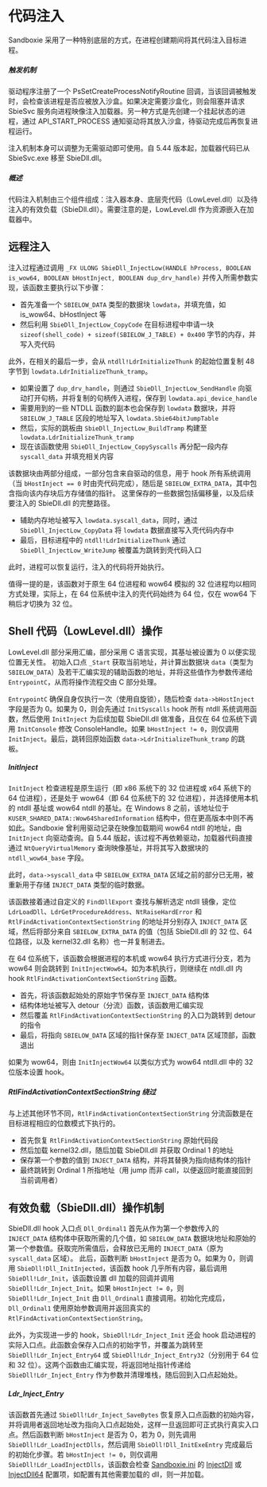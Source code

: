 # 代码注入

Sandboxie 采用了一种特别底层的方式，在进程创建期间将其代码注入目标进程。

##### 触发机制
驱动程序注册了一个 PsSetCreateProcessNotifyRoutine 回调，当该回调被触发时，会检查该进程是否应被放入沙盒。如果决定需要沙盒化，则会阻塞并请求 SbieSvc 服务向进程映像注入加载器。另一种方式是先创建一个挂起状态的进程，通过 API_START_PROCESS 通知驱动将其放入沙盒，待驱动完成后再恢复进程运行。

注入机制本身可以调整为无需驱动即可使用。自 5.44 版本起，加载器代码已从 SbieSvc.exe 移至 SbieDll.dll。

##### 概述
代码注入机制由三个组件组成：注入器本身、底层壳代码（LowLevel.dll）以及待注入的有效负载（SbieDll.dll）。需要注意的是，LowLevel.dll 作为资源嵌入在加载器中。

## 远程注入
注入过程通过调用 `_FX ULONG SbieDll_InjectLow(HANDLE hProcess, BOOLEAN is_wow64, BOOLEAN bHostInject, BOOLEAN dup_drv_handle)` 并传入所需参数实现，该函数主要执行以下步骤：

* 首先准备一个 `SBIELOW_DATA` 类型的数据块 `lowdata`，并填充值，如 is_wow64、bHostInject 等
* 然后利用 `SbieDll_InjectLow_CopyCode` 在目标进程中申请一块 `sizeof(shell_code) + sizeof(SBIELOW_J_TABLE) + 0x400` 字节的内存，并写入壳代码

此外，在相关的最后一步，会从 `ntdll!LdrInitializeThunk` 的起始位置复制 48 字节到 `lowdata.LdrInitializeThunk_tramp`。

* 如果设置了 `dup_drv_handle`，则通过 `SbieDll_InjectLow_SendHandle` 向驱动打开句柄，并将复制的句柄传入进程，保存到 `lowdata.api_device_handle`
* 需要用到的一些 NTDLL 函数的副本也会保存到 `lowdata` 数据块，并将 `SBIELOW_J_TABLE` 区段的地址写入 `lowdata.Sbie64bitJumpTable`
* 然后，实际的跳板由 `SbieDll_InjectLow_BuildTramp` 构建至 `lowdata.LdrInitializeThunk_tramp`
* 现在该函数使用 `SbieDll_InjectLow_CopySyscalls` 再分配一段内存 `syscall_data` 并填充相关内容

该数据块由两部分组成，一部分包含来自驱动的信息，用于 hook 所有系统调用（当 `bHostInject == 0` 时由壳代码完成），随后是 `SBIELOW_EXTRA_DATA`，其中包含指向该内存块后方存储值的指针。
这里保存的一些数据包括偏移量，以及后续要注入的 SbieDll.dll 的完整路径。

* 辅助内存地址被写入 `lowdata.syscall_data`，同时，通过 `SbieDll_InjectLow_CopyData` 将 `lowdata` 数据直接写入壳代码内存中
* 最后，目标进程中的 `ntdll!LdrInitializeThunk` 通过 `SbieDll_InjectLow_WriteJump` 被覆盖为跳转到壳代码入口

此时，进程可以恢复运行，注入的代码将开始执行。

值得一提的是，该函数对于原生 64 位进程和 wow64 模拟的 32 位进程均以相同方式处理，实际上，在 64 位系统中注入的壳代码始终为 64 位，仅在 wow64 下稍后才切换为 32 位。

## Shell 代码（LowLevel.dll）操作

LowLevel.dll 部分采用汇编，部分采用 C 语言实现，其基址被设置为 0 以便实现位置无关性。
初始入口点 `_Start` 获取当前地址，并计算出数据块 `data`（类型为 `SBIELOW_DATA`）及若干汇编实现的辅助函数的地址，并将这些值作为参数传递给 `EntrypointC`，从而将操作流程交由 C 部分处理。

`EntrypointC` 确保自身仅执行一次（使用自旋锁），随后检查 `data->bHostInject` 字段是否为 0。如果为 0，则会先通过 `InitSyscalls` hook 所有 ntdll 系统调用函数，然后使用 `InitInject` 为后续加载 SbieDll.dll 做准备，且仅在 64 位系统下调用 `InitConsole` 修改 ConsoleHandle。如果 `bHostInject != 0`，则仅调用 `InitInject`。最后，跳转回原始函数 `data->LdrInitializeThunk_tramp` 的跳板。

##### InitInject

`InitInject` 检查进程是原生运行（即 x86 系统下的 32 位进程或 x64 系统下的 64 位进程），还是处于 wow64（即 64 位系统下的 32 位进程），并选择使用本机的 ntdll 基址或 wow64 ntdll 的基址。在 Windows 8 之前，该地址位于 `KUSER_SHARED_DATA::Wow64SharedInformation` 结构中，但在更高版本中则不再如此。Sandboxie 曾利用驱动记录在映像加载期间 wow64 ntdll 的地址，由 `InitInject` 向驱动查询。自 5.44 版起，该过程不再依赖驱动，加载器代码直接通过 `NtQueryVirtualMemory` 查询映像基址，并将其写入数据块的 `ntdll_wow64_base` 字段。

此时，`data->syscall_data` 中 `SBIELOW_EXTRA_DATA` 区域之前的部分已无用，被重新用于存储 `INJECT_DATA` 类型的临时数据。

该函数接着通过自定义的 `FindDllExport` 查找与解析选定 ntdll 镜像，定位 `LdrLoadDll`、`LdrGetProcedureAddress`、`NtRaiseHardError` 和 `RtlFindActivationContextSectionString` 的地址并分别存入 `INJECT_DATA` 区域，然后将部分来自 `SBIELOW_EXTRA_DATA` 的值（包括 SbieDll.dll 的 32 位、64 位路径，以及 kernel32.dll 名称）也一并复制进去。

在 64 位系统下，该函数会根据进程的本机或 wow64 执行方式进行分支，若为 wow64 则会跳转到 `InitInjectWow64`。如为本机执行，则继续在 ntdll.dll 内 hook `RtlFindActivationContextSectionString` 函数。

* 首先，将该函数起始处的原始字节保存至 `INJECT_DATA` 结构体
* 结构体地址被写入 detour（分流）函数，该函数用汇编实现
* 然后覆盖 `RtlFindActivationContextSectionString` 的入口为跳转到 detour 的指令
* 最后，将指向 `SBIELOW_DATA` 区域的指针保存至 `INJECT_DATA` 区域顶部，函数退出

如果为 wow64，则由 `InitInjectWow64` 以类似方式为 wow64 ntdll.dll 中的 32 位版本设置 hook。

##### RtlFindActivationContextSectionString 绕过

与上述其他环节不同，`RtlFindActivationContextSectionString` 分流函数是在目标进程相应的位数模式下执行的。

* 首先恢复 `RtlFindActivationContextSectionString` 原始代码段
* 然后加载 kernel32.dll，随后加载 SbieDll.dll 并获取 Ordinal 1 的地址
* 保存第一个参数的值到 `INJECT_DATA` 结构，并将其替换为指向结构体的指针
* 最终跳转到 Ordinal 1 所指地址（用 jump 而非 call，以便返回时能直接回到当前调用者）

## 有效负载（SbieDll.dll）操作机制

SbieDll.dll hook 入口点 `Dll_Ordinal1` 首先从作为第一个参数传入的 `INJECT_DATA` 结构体中获取所需的几个值，如 `SBIELOW_DATA` 数据块地址和原始的第一个参数值。获取完所需值后，会释放已无用的 `INJECT_DATA`（原为 `syscall_data` 区域）。
此后，函数判断 `bHostInject` 是否为 0。如果为 0，则调用 `SbieDll!Dll_InitInjected`，该函数 hook 几乎所有内容，最后调用 `SbieDll!Ldr_Init`，该函数设置 dll 加载的回调并调用 `SbieDll!Ldr_Inject_Init`。如果 `bHostInject != 0`，则 `SbieDll!Ldr_Inject_Init` 由 `Dll_Ordinal1` 直接调用。初始化完成后，`Dll_Ordinal1` 使用原始参数调用并返回真实的 `RtlFindActivationContextSectionString`。

此外，为实现进一步的 hook，`SbieDll!Ldr_Inject_Init` 还会 hook 启动进程的实际入口点。此函数会保存入口点的初始字节，并覆盖为跳转至 `SbieDll!Ldr_Inject_Entry64` 或 `SbieDll!Ldr_Inject_Entry32`（分别用于 64 位和 32 位）。这两个函数由汇编实现，将返回地址指针传递给 `SbieDll!Ldr_Inject_Entry` 作为参数并清理堆栈，随后回到入口点起始处。

##### Ldr_Inject_Entry

该函数首先通过 `SbieDll!Ldr_Inject_SaveBytes` 恢复原入口点函数的初始内容，并将调用者返回地址改为指向入口点起始处，这样一旦返回即可正式执行真实入口点。然后函数判断 `bHostInject` 是否为 0，若为 0，则先调用 `SbieDll!Ldr_LoadInjectDlls`，然后调用 `SbieDll!Dll_InitExeEntry` 完成最后的初始化步骤。若 `bHostInject != 0`，则仅调用 `SbieDll!Ldr_LoadInjectDlls`，该函数会检查 [Sandboxie.ini](SandboxieIni.md) 的 [InjectDll](InjectDll.md) 或 [InjectDll64](InjectDll64.md) 配置项，如配置有其他需要加载的 dll，则一并加载。